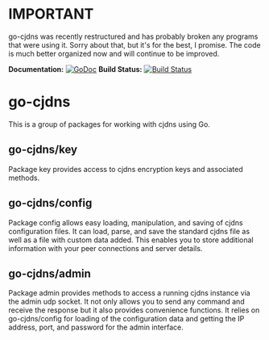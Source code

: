 IMPORTANT
=========

go-cjdns was recently restructured and has probably broken any programs that
were using it. Sorry about that, but it's for the best, I promise. The code is
much better organized now and will continue to be improved.

**Documentation:** [![GoDoc](http://godoc.org/github.com/inhies/go-cjdns?status.png)](http://godoc.org/github.com/inhies/go-cjdns)
**Build Status:** [![Build Status](https://travis-ci.org/inhies/go-cjdns.png?branch=development)](https://travis-ci.org/inhies/go-cjdns)

go-cjdns
========

This is a group of packages for working with cjdns using Go. 


go-cjdns/key
------------
Package key provides access to cjdns encryption keys and associated methods.


go-cjdns/config
---------------

Package config allows easy loading, manipulation, and saving of cjdns
configuration files. It can load, parse, and save the standard cjdns file as
well as a file with custom data added. This enables you to store additional
information with your peer connections and server details.


go-cjdns/admin
--------------

Package admin provides methods to access a running cjdns instance via the admin
udp socket. It not only allows you to send any command and receive the response
but it also provides convenience functions. It relies on go-cjdns/config for
loading of the configuration data and getting the IP address, port, and password
for the admin interface.


